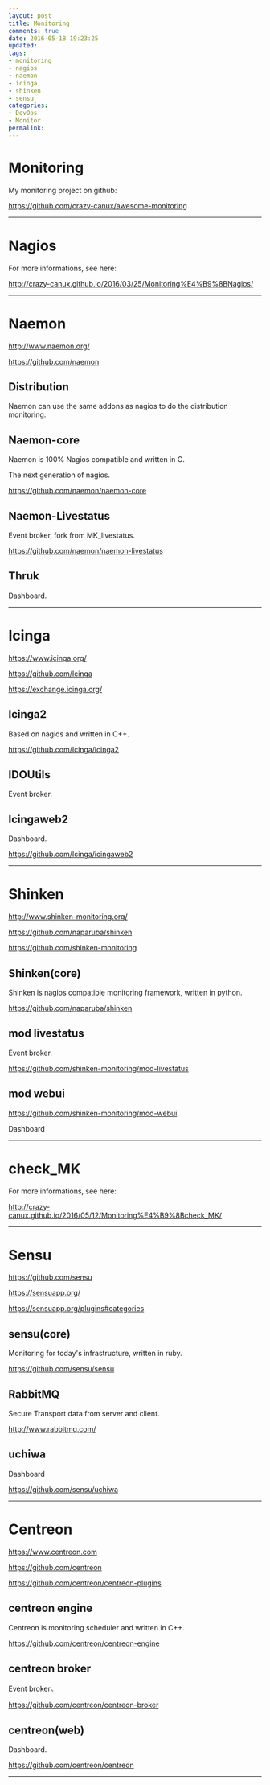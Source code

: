 ```yaml
---
layout: post
title: Monitoring
comments: true
date: 2016-05-18 19:23:25
updated:
tags:
- monitoring
- nagios
- naemon
- icinga
- shinken
- sensu
categories:
- DevOps
- Monitor
permalink:
---
```


# **Monitoring**

My monitoring project on github:

<https://github.com/crazy-canux/awesome-monitoring>

***

# **Nagios**

For more informations, see here:

<http://crazy-canux.github.io/2016/03/25/Monitoring%E4%B9%8BNagios/>

***

# Naemon

<http://www.naemon.org/>

<https://github.com/naemon>

## Distribution

Naemon can use the same addons as nagios to do the distribution
monitoring.

## Naemon-core

Naemon is 100% Nagios compatible and written in C.

The next generation of nagios.

<https://github.com/naemon/naemon-core>

## Naemon-Livestatus

Event broker, fork from MK_livestatus.

<https://github.com/naemon/naemon-livestatus>

## Thruk

Dashboard.

***

# Icinga

<https://www.icinga.org/>

<https://github.com/Icinga>

<https://exchange.icinga.org/>

## Icinga2

Based on nagios and written in C++.

<https://github.com/Icinga/icinga2>

## IDOUtils

Event broker.

## Icingaweb2

Dashboard.

<https://github.com/Icinga/icingaweb2>

***

# Shinken

<http://www.shinken-monitoring.org/>

<https://github.com/naparuba/shinken>

<https://github.com/shinken-monitoring>

## Shinken(core)

Shinken is nagios compatible monitoring framework, written in python.

<https://github.com/naparuba/shinken>

## mod livestatus

Event broker.

<https://github.com/shinken-monitoring/mod-livestatus>

## mod webui

<https://github.com/shinken-monitoring/mod-webui>

Dashboard

***

# **check_MK**

For more informations, see here:

<http://crazy-canux.github.io/2016/05/12/Monitoring%E4%B9%8Bcheck_MK/>

***

# **Sensu**

<https://github.com/sensu>

<https://sensuapp.org/>

<https://sensuapp.org/plugins#categories>

## sensu(core)

Monitoring for today's infrastructure, written in ruby.

<https://github.com/sensu/sensu>

## RabbitMQ

Secure Transport data from server and client.

<http://www.rabbitmq.com/>

## uchiwa

Dashboard

<https://github.com/sensu/uchiwa>

***

# **Centreon**

<https://www.centreon.com>

<https://github.com/centreon>

<https://github.com/centreon/centreon-plugins>

## centreon engine

Centreon is monitoring scheduler and written in C++.

<https://github.com/centreon/centreon-engine>

## centreon broker

Event broker。

<https://github.com/centreon/centreon-broker>

## centreon(web)

Dashboard.

<https://github.com/centreon/centreon>

***
